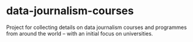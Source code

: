# data-journalism-courses
Project for collecting details on data journalism courses and programmes from around the world – with an initial focus on universities.
